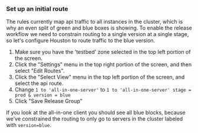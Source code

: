 ### Set up an initial route

The rules currently map api traffic to all instances in the cluster,
which is why an even split of green and blue boxes is showing. To
enable the release workflow we need to constrain routing to a single
version at a single stage, so let's configure Houston to route traffic
to the blue version.

1. Make sure you have the 'testbed' zone selected in the top left portion of the
screen.
2. Click the "Settings" menu in the top right portion of the screen, and then
select "Edit Routes".
3. Click the "Select View" menu in the top left portion of the screen,
   and select the api route.
4. Change `1 to 'all-in-one-server'` to `1 to 'all-in-one-server'
   stage = prod & version = blue`
5. Click "Save Release Group"

If you look at the all-in-one client you should see all blue blocks,
because we've constrained the routing to only go to servers in the
cluster labeled with `version=blue`.
